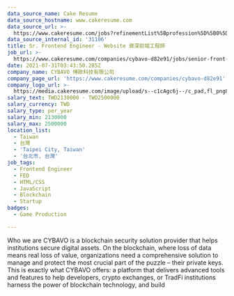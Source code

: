 ```yaml
---
data_source_name: Cake Resume
data_source_hostname: www.cakeresume.com
data_source_url: >-
  https://www.cakeresume.com/jobs?refinementList%5Bprofession%5D%5B0%5D=game-production&range%5Bsalary_range%5D%5Bmin%5D=1000000
data_source_internal_id: '31106'
title: Sr. Frontend Engineer - Website 資深前端工程師
job_url: >-
  https://www.cakeresume.com/companies/cybavo-d82e91/jobs/senior-front-end-engineer-d755c0
date: 2021-07-31T03:43:50.285Z
company_name: CYBAVO 博歐科技有限公司
company_page_url: 'https://www.cakeresume.com/companies/cybavo-d82e91'
company_logo_url: >-
  https://media.cakeresume.com/image/upload/s--c1cAgc6j--/c_pad,fl_png8,h_200,w_200/v1640145205/kbe3vxfxlt7nzzncem70.png
salary_text: TWD2130000 - TWD2500000
salary_currency: TWD
salary_type: per_year
salary_min: 2130000
salary_max: 2500000
location_list:
  - Taiwan
  - 台灣
  - 'Taipei City, Taiwan'
  - '台北市, 台灣'
job_tags:
  - Frontend Engineer
  - FED
  - HTML/CSS
  - JavaScript
  - Blockchain
  - Startup
badges:
  - Game Production

---
```


Who we are CYBAVO is a blockchain security solution provider that helps institutions secure digital assets. On the blockchain, where loss of data means real loss of value, organizations need a comprehensive solution to manage and protect the most crucial part of the puzzle – their private keys. This is exactly what CYBAVO offers: a platform that delivers advanced tools and features to help developers, crypto exchanges, or TradFi institutions harness the power of blockchain technology, and build 